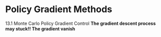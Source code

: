 # Policy Gradient Methods
13.1 Monte Carlo Policy Gradient Control **The gradient descent process may stuck!! The gradient vanish**<br />
